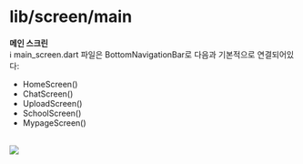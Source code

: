 # lib/screen/main

<b>메인 스크린</b>
<br />
ℹ️ main_screen.dart 파일은 BottomNavigationBar로 다음과 기본적으로 연결되어있다:

- HomeScreen()
- ChatScreen()
- UploadScreen()
- SchoolScreen()
- MypageScreen()

<br />
<img src="https://github.com/team-ilpalsam/Flutter_DaelimMarket/blob/main/readme/welcome/main.png">
